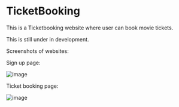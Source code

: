 # TicketBooking

This is a Ticketbooking website where user can book movie tickets.

This is still under in development.

Screenshots of websites:

Sign up page:

![image](https://github.com/zubair5235/TicketBooking/assets/93807069/106b171f-76b1-4a81-a128-cda2e7565756)

Ticket booking page:

![image](https://github.com/zubair5235/TicketBooking/assets/93807069/83cf3dff-fa70-4d18-9cb9-0613e740d0b4)
